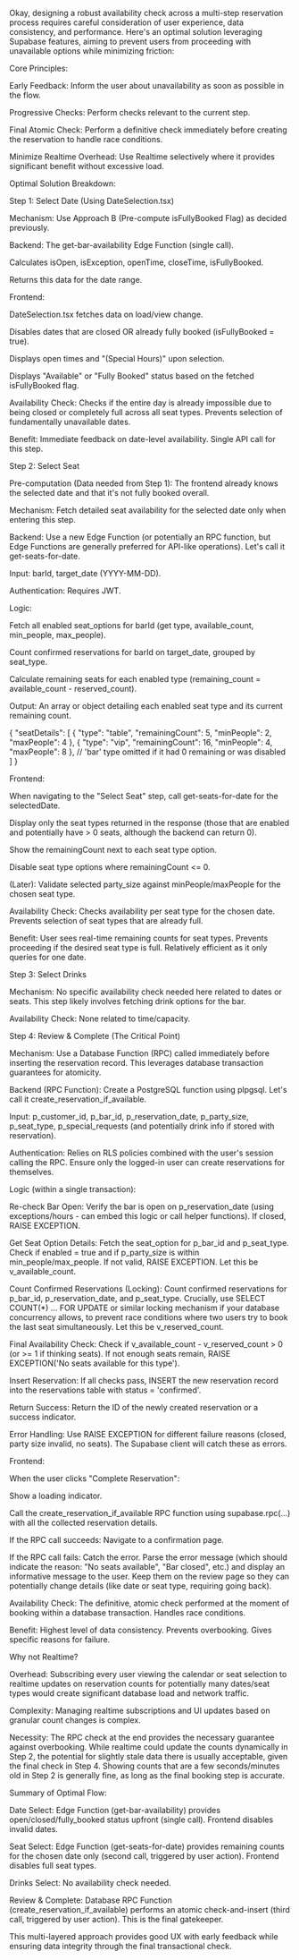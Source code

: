Okay, designing a robust availability check across a multi-step reservation process requires careful consideration of user experience, data consistency, and performance. Here's an optimal solution leveraging Supabase features, aiming to prevent users from proceeding with unavailable options while minimizing friction:

Core Principles:

Early Feedback: Inform the user about unavailability as soon as possible in the flow.

Progressive Checks: Perform checks relevant to the current step.

Final Atomic Check: Perform a definitive check immediately before creating the reservation to handle race conditions.

Minimize Realtime Overhead: Use Realtime selectively where it provides significant benefit without excessive load.

Optimal Solution Breakdown:

Step 1: Select Date (Using DateSelection.tsx)

Mechanism: Use Approach B (Pre-compute isFullyBooked Flag) as decided previously.

Backend: The get-bar-availability Edge Function (single call).

Calculates isOpen, isException, openTime, closeTime, isFullyBooked.

Returns this data for the date range.

Frontend:

DateSelection.tsx fetches data on load/view change.

Disables dates that are closed OR already fully booked (isFullyBooked = true).

Displays open times and "(Special Hours)" upon selection.

Displays "Available" or "Fully Booked" status based on the fetched isFullyBooked flag.

Availability Check: Checks if the entire day is already impossible due to being closed or completely full across all seat types. Prevents selection of fundamentally unavailable dates.

Benefit: Immediate feedback on date-level availability. Single API call for this step.

Step 2: Select Seat

Pre-computation (Data needed from Step 1): The frontend already knows the selected date and that it's not fully booked overall.

Mechanism: Fetch detailed seat availability for the selected date only when entering this step.

Backend: Use a new Edge Function (or potentially an RPC function, but Edge Functions are generally preferred for API-like operations). Let's call it get-seats-for-date.

Input: barId, target_date (YYYY-MM-DD).

Authentication: Requires JWT.

Logic:

Fetch all enabled seat_options for barId (get type, available_count, min_people, max_people).

Count confirmed reservations for barId on target_date, grouped by seat_type.

Calculate remaining seats for each enabled type (remaining_count = available_count - reserved_count).

Output: An array or object detailing each enabled seat type and its current remaining count.

{
  "seatDetails": [
    { "type": "table", "remainingCount": 5, "minPeople": 2, "maxPeople": 4 },
    { "type": "vip", "remainingCount": 16, "minPeople": 4, "maxPeople": 8 },
    // 'bar' type omitted if it had 0 remaining or was disabled
  ]
}


Frontend:

When navigating to the "Select Seat" step, call get-seats-for-date for the selectedDate.

Display only the seat types returned in the response (those that are enabled and potentially have > 0 seats, although the backend can return 0).

Show the remainingCount next to each seat type option.

Disable seat type options where remainingCount <= 0.

(Later): Validate selected party_size against minPeople/maxPeople for the chosen seat type.

Availability Check: Checks availability per seat type for the chosen date. Prevents selection of seat types that are already full.

Benefit: User sees real-time remaining counts for seat types. Prevents proceeding if the desired seat type is full. Relatively efficient as it only queries for one date.

Step 3: Select Drinks

Mechanism: No specific availability check needed here related to dates or seats. This step likely involves fetching drink options for the bar.

Availability Check: None related to time/capacity.

Step 4: Review & Complete (The Critical Point)

Mechanism: Use a Database Function (RPC) called immediately before inserting the reservation record. This leverages database transaction guarantees for atomicity.

Backend (RPC Function): Create a PostgreSQL function using plpgsql. Let's call it create_reservation_if_available.

Input: p_customer_id, p_bar_id, p_reservation_date, p_party_size, p_seat_type, p_special_requests (and potentially drink info if stored with reservation).

Authentication: Relies on RLS policies combined with the user's session calling the RPC. Ensure only the logged-in user can create reservations for themselves.

Logic (within a single transaction):

Re-check Bar Open: Verify the bar is open on p_reservation_date (using exceptions/hours - can embed this logic or call helper functions). If closed, RAISE EXCEPTION.

Get Seat Option Details: Fetch the seat_option for p_bar_id and p_seat_type. Check if enabled = true and if p_party_size is within min_people/max_people. If not valid, RAISE EXCEPTION. Let this be v_available_count.

Count Confirmed Reservations (Locking): Count confirmed reservations for p_bar_id, p_reservation_date, and p_seat_type. Crucially, use SELECT COUNT(*) ... FOR UPDATE or similar locking mechanism if your database concurrency allows, to prevent race conditions where two users try to book the last seat simultaneously. Let this be v_reserved_count.

Final Availability Check: Check if v_available_count - v_reserved_count > 0 (or >= 1 if thinking seats). If not enough seats remain, RAISE EXCEPTION('No seats available for this type').

Insert Reservation: If all checks pass, INSERT the new reservation record into the reservations table with status = 'confirmed'.

Return Success: Return the ID of the newly created reservation or a success indicator.

Error Handling: Use RAISE EXCEPTION for different failure reasons (closed, party size invalid, no seats). The Supabase client will catch these as errors.

Frontend:

When the user clicks "Complete Reservation":

Show a loading indicator.

Call the create_reservation_if_available RPC function using supabase.rpc(...) with all the collected reservation details.

If the RPC call succeeds: Navigate to a confirmation page.

If the RPC call fails: Catch the error. Parse the error message (which should indicate the reason: "No seats available", "Bar closed", etc.) and display an informative message to the user. Keep them on the review page so they can potentially change details (like date or seat type, requiring going back).

Availability Check: The definitive, atomic check performed at the moment of booking within a database transaction. Handles race conditions.

Benefit: Highest level of data consistency. Prevents overbooking. Gives specific reasons for failure.

Why not Realtime?

Overhead: Subscribing every user viewing the calendar or seat selection to realtime updates on reservation counts for potentially many dates/seat types would create significant database load and network traffic.

Complexity: Managing realtime subscriptions and UI updates based on granular count changes is complex.

Necessity: The RPC check at the end provides the necessary guarantee against overbooking. While realtime could update the counts dynamically in Step 2, the potential for slightly stale data there is usually acceptable, given the final check in Step 4. Showing counts that are a few seconds/minutes old in Step 2 is generally fine, as long as the final booking step is accurate.

Summary of Optimal Flow:

Date Select: Edge Function (get-bar-availability) provides open/closed/fully_booked status upfront (single call). Frontend disables invalid dates.

Seat Select: Edge Function (get-seats-for-date) provides remaining counts for the chosen date only (second call, triggered by user action). Frontend disables full seat types.

Drinks Select: No availability check needed.

Review & Complete: Database RPC Function (create_reservation_if_available) performs an atomic check-and-insert (third call, triggered by user action). This is the final gatekeeper.

This multi-layered approach provides good UX with early feedback while ensuring data integrity through the final transactional check.